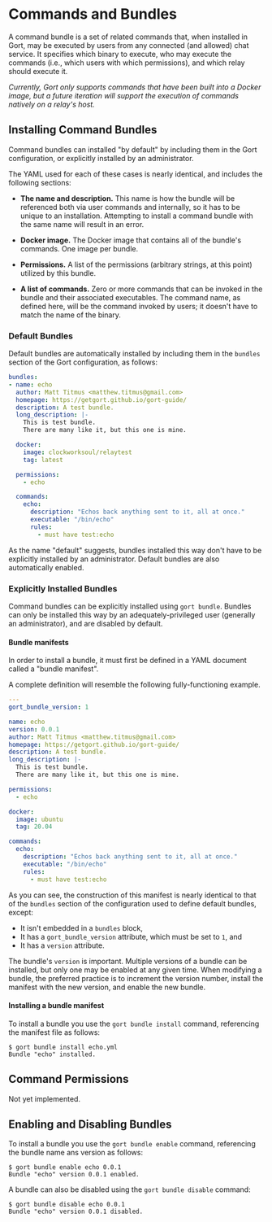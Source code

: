 # Commands and Bundles

A command bundle is a set of related commands that, when installed in Gort, may be executed by users from any connected (and allowed) chat service. It specifies which binary to execute, who may execute the commands (i.e., which users with which permissions), and which relay should execute it.

*Currently, Gort only supports commands that have been built into a Docker image, but a future iteration will support the execution of commands natively on a relay's host.*

## Installing Command Bundles

Command bundles can installed "by default" by including them in the Gort configuration, or explicitly installed by an administrator.

The YAML used for each of these cases is nearly identical, and includes the following sections:

* **The name and description.** This name is how the bundle will be referenced both via user commands and internally, so it has to be unique to an installation. Attempting to install a command bundle with the same name will result in an error.

* **Docker image.** The Docker image that contains all of the bundle's commands. One image per bundle.

* **Permissions.** A list of the permissions (arbitrary strings, at this point) utilized by this bundle.

* **A list of commands.** Zero or more commands that can be invoked in the bundle and their associated executables. The command name, as defined here, will be the command invoked by users; it doesn't have to match the name of the binary.

### Default Bundles

Default bundles are automatically installed by including them in the `bundles` section of the Gort configuration, as follows:

```yaml
bundles:
- name: echo
  author: Matt Titmus <matthew.titmus@gmail.com>
  homepage: https://getgort.github.io/gort-guide/
  description: A test bundle.
  long_description: |-
    This is test bundle.
    There are many like it, but this one is mine.

  docker:
    image: clockworksoul/relaytest
    tag: latest

  permissions:
    - echo

  commands:
    echo:
      description: "Echos back anything sent to it, all at once."
      executable: "/bin/echo"
      rules:
        - must have test:echo
```

As the name "default" suggests, bundles installed this way don't have to be explicitly installed by an administrator. Default bundles are also automatically enabled.

### Explicitly Installed Bundles

Command bundles can be explicitly installed using `gort bundle`. Bundles can only be installed this way by an adequately-privileged user (generally an administrator), and are disabled by default.

#### Bundle manifests

In order to install a bundle, it must first be defined in a YAML document called a "bundle manifest".

A complete definition will resemble the following fully-functioning example.

```yaml
---
gort_bundle_version: 1

name: echo
version: 0.0.1
author: Matt Titmus <matthew.titmus@gmail.com>
homepage: https://getgort.github.io/gort-guide/
description: A test bundle.
long_description: |-
  This is test bundle.
  There are many like it, but this one is mine.

permissions:
  - echo

docker:
  image: ubuntu
  tag: 20.04

commands:
  echo:
    description: "Echos back anything sent to it, all at once."
    executable: "/bin/echo"
    rules:
      - must have test:echo
```

As you can see, the construction of this manifest is nearly identical to that of the `bundles` section of the configuration used to define default bundles, except:

- It isn't embedded in a `bundles` block,
- It has a `gort_bundle_version` attribute, which must be set to `1`, and
- It has a `version` attribute.

The bundle's `version` is important. Multiple versions of a bundle can be installed, but only one may be enabled at any given time. When modifying a bundle, the preferred practice is to increment the version number, install the manifest with the new version, and enable the new bundle.

#### Installing a bundle manifest

To install a bundle you use the `gort bundle install` command, referencing the manifest file as follows:

```
$ gort bundle install echo.yml    
Bundle "echo" installed.
```

## Command Permissions

Not yet implemented.

## Enabling and Disabling Bundles

To install a bundle you use the `gort bundle enable` command, referencing the bundle name ans version as follows:

```
$ gort bundle enable echo 0.0.1 
Bundle "echo" version 0.0.1 enabled.
```

A bundle can also be disabled using the `gort bundle disable` command:

```
$ gort bundle disable echo 0.0.1 
Bundle "echo" version 0.0.1 disabled.
```
